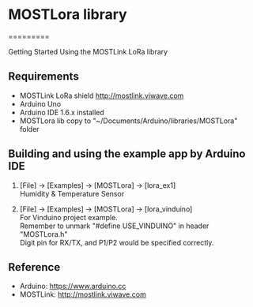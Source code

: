 # MOSTLora library
=========

Getting Started Using the MOSTLink LoRa library

Requirements
----

* MOSTLink LoRa shield http://mostlink.viwave.com
* Arduino Uno
* Arduino IDE 1.6.x installed
* MOSTLora lib copy to "~/Documents/Arduino/libraries/MOSTLora" folder

Building and using the example app by Arduino IDE
----
1.  [File] -> [Examples] -> [MOSTLora] -> [lora_ex1]  
        Humidity & Temperature Sensor  
    
2.  [File] -> [Examples] -> [MOSTLora] -> [lora_vinduino]  
        For Vinduino project example.  
        Remember to unmark "#define USE_VINDUINO" in header "MOSTLora.h"  
        Digit pin for RX/TX, and P1/P2 would be specified correctly.  

Reference
----
* Arduino: https://www.arduino.cc
* MOSTLink: http://mostlink.viwave.com

